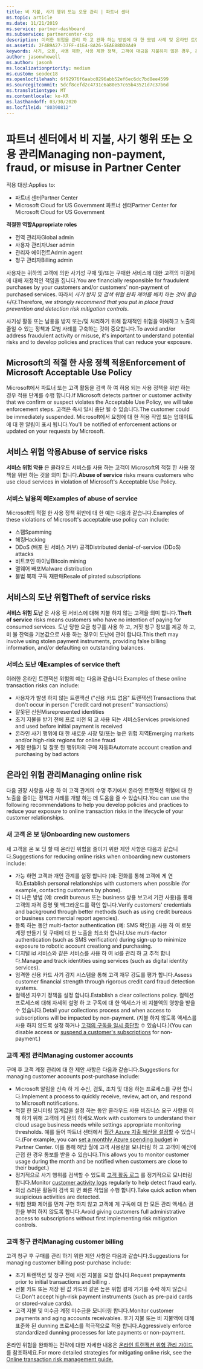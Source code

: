 ```yaml
---
title: 비 지불, 사기 행위 또는 오용 관리 | 파트너 센터
ms.topic: article
ms.date: 11/21/2019
ms.service: partner-dashboard
ms.subservice: partnercenter-csp
description: 이러한 위험을 관리 하 고 완화 하는 방법에 대 한 모범 사례 및 온라인 트랜잭션과 관련 된 다양 한 유형의 위험에 대해 알아 두는 것이 중요 합니다.
ms.assetid: 2F4B9A27-37FF-41E4-8A26-5EAE88DD8A49
keywords: 사기, 오용, 사용 제한, 사용 제한 정책, 고객이 대금을 지불하지 않은 경우, 온라인 위험, 서비스 도용, 서비스 남용, 구독 일시 중단
author: jasonwhowell
ms.author: jasonh
ms.localizationpriority: medium
ms.custom: seodec18
ms.openlocfilehash: 6f92976f6aabc0296abb52ef6ec6dc7bd8ee4599
ms.sourcegitcommit: 5dcf8cefd2c4731c6a80e57c65b43521d7c37b6d
ms.translationtype: MT
ms.contentlocale: ko-KR
ms.lasthandoff: 03/30/2020
ms.locfileid: "80390812"
---
```

# <a name="managing-non-payment-fraud-or-misuse-in-partner-center"></a><span data-ttu-id="6142f-104">파트너 센터에서 비 지불, 사기 행위 또는 오용 관리</span><span class="sxs-lookup"><span data-stu-id="6142f-104">Managing non-payment, fraud, or misuse in Partner Center</span></span>

<span data-ttu-id="6142f-105">적용 대상:</span><span class="sxs-lookup"><span data-stu-id="6142f-105">Applies to:</span></span>

- <span data-ttu-id="6142f-106">파트너 센터</span><span class="sxs-lookup"><span data-stu-id="6142f-106">Partner Center</span></span>
- <span data-ttu-id="6142f-107">Microsoft Cloud for US Government 파트너 센터</span><span class="sxs-lookup"><span data-stu-id="6142f-107">Partner Center for Microsoft Cloud for US Government</span></span>

<span data-ttu-id="6142f-108">**적절한 역할**</span><span class="sxs-lookup"><span data-stu-id="6142f-108">**Appropriate roles**</span></span>
-   <span data-ttu-id="6142f-109">전역 관리자</span><span class="sxs-lookup"><span data-stu-id="6142f-109">Global admin</span></span>
-   <span data-ttu-id="6142f-110">사용자 관리자</span><span class="sxs-lookup"><span data-stu-id="6142f-110">User admin</span></span>
-   <span data-ttu-id="6142f-111">관리자 에이전트</span><span class="sxs-lookup"><span data-stu-id="6142f-111">Admin agent</span></span>
-   <span data-ttu-id="6142f-112">청구 관리자</span><span class="sxs-lookup"><span data-stu-id="6142f-112">Billing admin</span></span>

<span data-ttu-id="6142f-113">사용자는 귀하의 고객에 의한 사기성 구매 및/또는 구매한 서비스에 대한 고객의 미결제에 대해 재정적인 책임을 집니다.</span><span class="sxs-lookup"><span data-stu-id="6142f-113">You are financially responsible for fraudulent purchases by your customers and/or customers' non-payment of purchased services.</span></span> <span data-ttu-id="6142f-114">따라서 *사기 방지 및 검색 위험 완화 제어를 배치 하는 것이 좋습니다*.</span><span class="sxs-lookup"><span data-stu-id="6142f-114">Therefore, *we strongly recommend that you put in place fraud prevention and detection risk mitigation controls*.</span></span>

<span data-ttu-id="6142f-115">사기성 활동 또는 남용을 방지 또는/및 처리하기 위해 잠재적인 위험을 이해하고 노출의 줄일 수 있는 정책과 모범 사례를 구축하는 것이 중요합니다.</span><span class="sxs-lookup"><span data-stu-id="6142f-115">To avoid and/or address fraudulent activity or misuse, it's important to understand potential risks and to develop policies and practices that can reduce your exposure.</span></span>

## <a name="enforcement-of-microsoft-acceptable-use-policy"></a><span data-ttu-id="6142f-116">Microsoft의 적절 한 사용 정책 적용</span><span class="sxs-lookup"><span data-stu-id="6142f-116">Enforcement of Microsoft Acceptable Use Policy</span></span>

<span data-ttu-id="6142f-117">Microsoft에서 파트너 또는 고객 활동을 검색 하 여 허용 되는 사용 정책을 위반 하는 경우 적용 단계를 수행 합니다.</span><span class="sxs-lookup"><span data-stu-id="6142f-117">If Microsoft detects partner or customer activity that we confirm or suspect violates the Acceptable Use Policy, we will take enforcement steps.</span></span> <span data-ttu-id="6142f-118">고객은 즉시 일시 중단 될 수 있습니다.</span><span class="sxs-lookup"><span data-stu-id="6142f-118">The customer could be immediately suspended.</span></span> <span data-ttu-id="6142f-119">Microsoft에서 요청에 대 한 적용 작업 또는 업데이트에 대 한 알림이 표시 됩니다.</span><span class="sxs-lookup"><span data-stu-id="6142f-119">You'll be notified of enforcement actions or updated on your requests by Microsoft.</span></span>

## <a name="abuse-of-service-risks"></a><span data-ttu-id="6142f-120">서비스 위험 악용</span><span class="sxs-lookup"><span data-stu-id="6142f-120">Abuse of service risks</span></span>

<span data-ttu-id="6142f-121">**서비스 위험 악용** 은 클라우드 서비스를 사용 하는 고객이 Microsoft의 적절 한 사용 정책을 위반 하는 것을 의미 합니다.</span><span class="sxs-lookup"><span data-stu-id="6142f-121">**Abuse of service** risks means customers who use cloud services in violation of Microsoft's Acceptable Use Policy.</span></span>

### <a name="examples-of-abuse-of-service"></a><span data-ttu-id="6142f-122">서비스 남용의 예</span><span class="sxs-lookup"><span data-stu-id="6142f-122">Examples of abuse of service</span></span>

<span data-ttu-id="6142f-123">Microsoft의 적절 한 사용 정책 위반에 대 한 예는 다음과 같습니다.</span><span class="sxs-lookup"><span data-stu-id="6142f-123">Examples of these violations of Microsoft's acceptable use policy can include:</span></span>

- <span data-ttu-id="6142f-124">스팸</span><span class="sxs-lookup"><span data-stu-id="6142f-124">Spamming</span></span>
- <span data-ttu-id="6142f-125">해킹</span><span class="sxs-lookup"><span data-stu-id="6142f-125">Hacking</span></span>
- <span data-ttu-id="6142f-126">DDoS (배포 된 서비스 거부) 공격</span><span class="sxs-lookup"><span data-stu-id="6142f-126">Distributed denial-of-service (DDoS) attacks</span></span>
- <span data-ttu-id="6142f-127">비트코인 마이닝</span><span class="sxs-lookup"><span data-stu-id="6142f-127">Bitcoin mining</span></span>
- <span data-ttu-id="6142f-128">맬웨어 배포</span><span class="sxs-lookup"><span data-stu-id="6142f-128">Malware distribution</span></span>
- <span data-ttu-id="6142f-129">불법 복제 구독 재판매</span><span class="sxs-lookup"><span data-stu-id="6142f-129">Resale of pirated subscriptions</span></span>

## <a name="theft-of-service-risks"></a><span data-ttu-id="6142f-130">서비스의 도난 위험</span><span class="sxs-lookup"><span data-stu-id="6142f-130">Theft of service risks</span></span>

<span data-ttu-id="6142f-131">**서비스 위험 도난** 은 사용 된 서비스에 대해 지불 하지 않는 고객을 의미 합니다.</span><span class="sxs-lookup"><span data-stu-id="6142f-131">**Theft of service** risks means customers who have no intention of paying for consumed services.</span></span> <span data-ttu-id="6142f-132">도난 당한 요금 청구를 사용 하 고, 거짓 청구 정보를 제공 하 고, 미 불 잔액을 기본값으로 사용 하는 경우이 도난에 관여 합니다.</span><span class="sxs-lookup"><span data-stu-id="6142f-132">This theft may involve using stolen payment instruments, providing false billing information, and/or defaulting on outstanding balances.</span></span>

### <a name="examples-of-service-theft"></a><span data-ttu-id="6142f-133">서비스 도난 예</span><span class="sxs-lookup"><span data-stu-id="6142f-133">Examples of service theft</span></span>

<span data-ttu-id="6142f-134">이러한 온라인 트랜잭션 위험의 예는 다음과 같습니다.</span><span class="sxs-lookup"><span data-stu-id="6142f-134">Examples of these online transaction risks can include:</span></span>

- <span data-ttu-id="6142f-135">사용자가 발생 하지 않는 트랜잭션 ("신용 카드 없음" 트랜잭션)</span><span class="sxs-lookup"><span data-stu-id="6142f-135">Transactions that don't occur in person ("credit card not present" transactions)</span></span>
- <span data-ttu-id="6142f-136">잘못된 신원</span><span class="sxs-lookup"><span data-stu-id="6142f-136">Misrepresented identities</span></span>
- <span data-ttu-id="6142f-137">초기 지불을 받기 전에 프로 비전 되 고 사용 되는 서비스</span><span class="sxs-lookup"><span data-stu-id="6142f-137">Services provisioned and used before initial payment is received</span></span>
- <span data-ttu-id="6142f-138">온라인 사기 행위에 대 한 새로운 시장 및/또는 높은 위험 지역</span><span class="sxs-lookup"><span data-stu-id="6142f-138">Emerging markets and/or high-risk regions for online fraud</span></span>
- <span data-ttu-id="6142f-139">계정 만들기 및 잘못 된 행위자의 구매 자동화</span><span class="sxs-lookup"><span data-stu-id="6142f-139">Automate account creation and purchasing by bad actors</span></span>

## <a name="managing-online-risk"></a><span data-ttu-id="6142f-140">온라인 위험 관리</span><span class="sxs-lookup"><span data-stu-id="6142f-140">Managing online risk</span></span>

<span data-ttu-id="6142f-141">다음 권장 사항을 사용 하 여 고객 관계의 수명 주기에서 온라인 트랜잭션 위험에 대 한 노출을 줄이는 정책과 사례를 개발 하는 데 도움을 줄 수 있습니다.</span><span class="sxs-lookup"><span data-stu-id="6142f-141">You can use the following recommendations to help you develop policies and practices to reduce your exposure to online transaction risks in the lifecycle of your customer relationships.</span></span>

### <a name="onboarding-new-customers"></a><span data-ttu-id="6142f-142">새 고객 온 보 딩</span><span class="sxs-lookup"><span data-stu-id="6142f-142">Onboarding new customers</span></span>

<span data-ttu-id="6142f-143">새 고객을 온 보 딩 할 때 온라인 위험을 줄이기 위한 제안 사항은 다음과 같습니다.</span><span class="sxs-lookup"><span data-stu-id="6142f-143">Suggestions for reducing online risks when onboarding new customers include:</span></span>

- <span data-ttu-id="6142f-144">가능 하면 고객과 개인 관계를 설정 합니다 (예: 전화를 통해 고객에 게 연락).</span><span class="sxs-lookup"><span data-stu-id="6142f-144">Establish personal relationships with customers when possible (for example, contacting customers by phone).</span></span>
- <span data-ttu-id="6142f-145">더 나은 방법 (예: credit bureaus 또는 business 상용 보고서 기관 사용)을 통해 고객의 자격 증명 및 백그라운드를 확인 합니다.</span><span class="sxs-lookup"><span data-stu-id="6142f-145">Verify customers' credentials and background through better methods (such as using credit bureaus or business commercial report agencies).</span></span>
- <span data-ttu-id="6142f-146">등록 하는 동안 multi-factor authentication (예: SMS 확인)을 사용 하 여 로봇 계정 만들기 및 구매에 대 한 노출을 최소화 합니다.</span><span class="sxs-lookup"><span data-stu-id="6142f-146">Use multi-factor authentication (such as SMS verification) during sign-up to minimize exposure to robotic account creationg and purchasing.</span></span>
- <span data-ttu-id="6142f-147">디지털 id 서비스와 같은 서비스를 사용 하 여 id를 관리 하 고 추적 합니다.</span><span class="sxs-lookup"><span data-stu-id="6142f-147">Manage and track identities using services (such as digital identity services).</span></span>
- <span data-ttu-id="6142f-148">엄격한 신용 카드 사기 감지 시스템을 통해 고객 재무 강도를 평가 합니다.</span><span class="sxs-lookup"><span data-stu-id="6142f-148">Assess customer financial strength through rigorous credit card fraud detection systems.</span></span>
- <span data-ttu-id="6142f-149">컬렉션 지우기 정책을 설정 합니다.</span><span class="sxs-lookup"><span data-stu-id="6142f-149">Establish a clear collections policy.</span></span> <span data-ttu-id="6142f-150">컬렉션 프로세스에 대해 자세히 설명 하 고 구독에 대 한 액세스가 비 지불액의 영향을 받을 수 있습니다.</span><span class="sxs-lookup"><span data-stu-id="6142f-150">Detail your collections process and when access to subscriptions will be impacted by non-payment.</span></span> <span data-ttu-id="6142f-151">(지불 하지 않도록 액세스를 사용 하지 않도록 설정 하거나 [고객의 구독을 일시 중단할](suspend-a-subscription.md) 수 있습니다.)</span><span class="sxs-lookup"><span data-stu-id="6142f-151">(You can disable access or [suspend a customer's subscriptions](suspend-a-subscription.md) for non-payment.)</span></span>

### <a name="managing-customer-accounts"></a><span data-ttu-id="6142f-152">고객 계정 관리</span><span class="sxs-lookup"><span data-stu-id="6142f-152">Managing customer accounts</span></span>

<span data-ttu-id="6142f-153">구매 후 고객 계정 관리에 대 한 제안 사항은 다음과 같습니다.</span><span class="sxs-lookup"><span data-stu-id="6142f-153">Suggestions for managing customer accounts post-purchase include:</span></span>

- <span data-ttu-id="6142f-154">Microsoft 알림을 신속 하 게 수신, 검토, 조치 및 대응 하는 프로세스를 구현 합니다.</span><span class="sxs-lookup"><span data-stu-id="6142f-154">Implement a process to quickly receive, review, act on, and respond to Microsoft notifications.</span></span>
- <span data-ttu-id="6142f-155">적절 한 모니터링 임계값을 설정 하는 동안 클라우드 사용 비즈니스 요구 사항을 이해 하기 위해 고객에 게 문의 하세요.</span><span class="sxs-lookup"><span data-stu-id="6142f-155">Work with customers to understand their cloud usage business needs while settings appropriate monitoring thresholds.</span></span> <span data-ttu-id="6142f-156">예를 들어 파트너 센터에서 [월간 Azure 지출 예산을 설정할](set-an-azure-spending-budget-for-your-customers.md) 수 있습니다.</span><span class="sxs-lookup"><span data-stu-id="6142f-156">(For example, you can [set a monthly Azure spending budget](set-an-azure-spending-budget-for-your-customers.md) in Partner Center.</span></span> <span data-ttu-id="6142f-157">이를 통해 해당 월에 고객 사용량을 모니터링 하 고 고객이 예산에 근접 한 경우 통보를 받을 수 있습니다.</span><span class="sxs-lookup"><span data-stu-id="6142f-157">This allows you to monitor customer usage during the month and be notified when customers are close to their budget.)</span></span>
- <span data-ttu-id="6142f-158">정기적으로 사기 행위를 검색할 수 있도록 [고객 활동 로그](activity-logs.md) 를 정기적으로 모니터링 합니다.</span><span class="sxs-lookup"><span data-stu-id="6142f-158">Monitor [customer activity logs](activity-logs.md) regularly to help detect fraud early.</span></span>
- <span data-ttu-id="6142f-159">의심 스러운 활동이 검색 되 면 빠른 작업을 수행 합니다.</span><span class="sxs-lookup"><span data-stu-id="6142f-159">Take quick action when suspicious activities are detected.</span></span>
- <span data-ttu-id="6142f-160">위험 완화 제어를 먼저 구현 하지 않고 고객에 게 구독에 대 한 모든 관리 액세스 권한을 부여 하지 않도록 합니다.</span><span class="sxs-lookup"><span data-stu-id="6142f-160">Avoid giving customers full administrative access to subscriptions without first implementing risk mitigation controls.</span></span>

### <a name="managing-customer-billing"></a><span data-ttu-id="6142f-161">고객 청구 관리</span><span class="sxs-lookup"><span data-stu-id="6142f-161">Managing customer billing</span></span>

<span data-ttu-id="6142f-162">고객 청구 후 구매를 관리 하기 위한 제안 사항은 다음과 같습니다.</span><span class="sxs-lookup"><span data-stu-id="6142f-162">Suggestions for managing customer billing post-purchase include:</span></span>

- <span data-ttu-id="6142f-163">초기 트랜잭션 및 청구 전에 사전 지불을 요청 합니다.</span><span class="sxs-lookup"><span data-stu-id="6142f-163">Request prepayments prior to initial transactions and billing .</span></span>
- <span data-ttu-id="6142f-164">선불 카드 또는 저장 된 값 카드와 같은 높은 위험 결제 기기를 수락 하지 않습니다.</span><span class="sxs-lookup"><span data-stu-id="6142f-164">Don't accept high-risk payment instruments (such as pre-paid cards or stored-value cards).</span></span>
- <span data-ttu-id="6142f-165">고객 지불 및 미수금 계정 미수금을 모니터링 합니다.</span><span class="sxs-lookup"><span data-stu-id="6142f-165">Monitor customer payments and aging accounts receivables.</span></span> <span data-ttu-id="6142f-166">후기 지불 또는 비 지불액에 대해 표준화 된 dunning 프로세스를 적극적으로 적용 합니다.</span><span class="sxs-lookup"><span data-stu-id="6142f-166">Aggressively enforce standardized dunning processes for late payments or non-payment.</span></span>

<span data-ttu-id="6142f-167">온라인 위험을 완화하는 전략에 대한 자세한 내용은 [온라인 트랜잭션 위험 관리 가이드](https://assets.windowsphone.com/7d885238-e13b-4f10-a682-3d5adacd2859/CSP-PartnerRiskGuide-APSFinal_InvariantCulture_Default.zip)를 참조하세요.</span><span class="sxs-lookup"><span data-stu-id="6142f-167">For more detailed strategies for mitigating online risk, see the [Online transaction risk management guide.](https://assets.windowsphone.com/7d885238-e13b-4f10-a682-3d5adacd2859/CSP-PartnerRiskGuide-APSFinal_InvariantCulture_Default.zip)</span></span>
